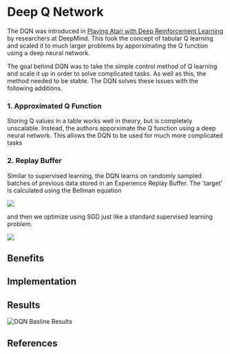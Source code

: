 # Deep Q Network 

The DQN was introduced in [Playing Atari with Deep Reinforcement Learning](https://arxiv.org/abs/1312.5602) by 
researchers at DeepMind. This took the concept of tabular Q learning and scaled it to much larger problems by 
apporximating the Q function using a deep neural network. 

The goal behind DQN was to take the simple control method of Q learning and scale it up in order to solve complicated
tasks. As well as this, the method needed to be stable. The DQN solves these issues with the following additions.

### 1. Approximated Q Function
Storing Q values in a table works well in theory, but is completely unscalable. Instead, the authors apporximate the 
Q function using a deep neural network. This allows the DQN to be used for much more complicated tasks

### 2. Replay Buffer
Similar to supervised learning, the DQN learns on randomly sampled batches of previous data stored in an 
Experience Replay Buffer. The 'target' is calculated using the Bellman equation 

<img src="https://latex.codecogs.com/svg.latex?\Large&space;Q(s,a)<-(r+{\gamma}\max_{a'{\in}A}Q(s',a'))^2"/>

and then we optimize using SGD just
like a standard supervised learning problem.

<img src="https://latex.codecogs.com/svg.latex?\Large&space;L=(Q(s,a)-(r+{\gamma}\max_{a'{\in}A}Q(s',a'))^2"/>

### 

## Benefits

## Implementation

## Results
![DQN Basline Results](../../docs/images/pong_dqn_baseline_results.png)

## References
 


